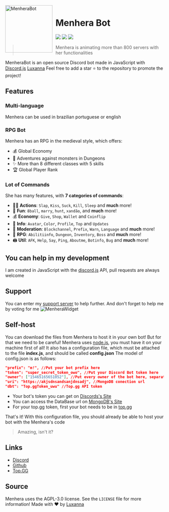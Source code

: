 <img width="150" height="150" align="left" style="float: left; margin: 0 10px 0 0;" alt="MenheraBot" src="https://i.imgur.com/jjgBki0.png">  

# Menhera Bot

[![](https://top.gg/api/widget/owner/708014856711962654.svg)](https://top.gg/bot/708014856711962654)
[![](https://top.gg/api/widget/servers/708014856711962654.svg)](https://discord.gg/fZMdQbA)
[![](https://top.gg/api/widget/upvotes/708014856711962654.svg)](https://top.gg/bot/708014856711962654/vote)

> Menhera is animating more than 800 servers with her functionalities

MenheraBot is an open source Discord bot made in JavaScript with [Discord.js](https://discord.js.org) [Luxanna](https://github.com/ySnoopyDogy) 
Feel free to add a star ⭐ to the repository to promote the project!

## Features

### Multi-language

Menhera can be used in brazilian portuguese or english

### RPG Bot

Menhera has an RPG in the medieval style, which offers:
* 💰 Global Economy
* 🧟 Adventures against monsters in Dungeons
* ✨ More than 8 different classes with 5 skills
* 🏆 Global Player Rank

### Lot of Commands

She has many features, with **7 categories of commands**:

*   👩‍💼 **Actions**: `Slap`, `Kiss`, `Suck`, `Kill`, `Sleep` and **much** more! 
*   👻 **Fun**: `8ball`, `marry`, `hunt`, `xandão`, and **much** more!
*   💰 **Economy**: `Give`, `Shop`, `Wallet` and `Coinflip`
*   🎉 **Info**: `Avatar`, `Color`, `Profile`, `Top` and `Updates`
*   🚓 **Moderation**: `Blockchannel`, `Prefix`, `Warn`, `Language` and **much** more! 
*   👑 **RPG**: `Abilitiinfo`, `Dungeon`, `Inventory`, `Boss` and **much** more!
*   🖨️ **Util**: `AFK`, `Help`, `Say`, `Ping`, `Aboutme`, `Botinfo`, `Bug` and **much** more!

## You can help in my development

 I am created in JavaScript with the [discord.js](https://discord.js.org) API, pull requests are always welcome

## Support

You can enter my [support server](https://discord.gg/fZMdQbA) to help further. And don't forget to help me by voting for me
 ![MenheraWidget](https://top.gg/api/widget/708014856711962654.svg?usernamecolor=FFFFFF&topcolor=000000)

 ## Self-host
 You can download the files from Menhera to host it in your own bot! But for that we need to be careful!
 Menhera uses [node.js](https://nodejs.org), you must have it on your machine first of all!
 It also has a configuration file, which must be attached to the file **index.js**, and should be called **config.json**
 The model of config.json is as follows:
 ```json
 "prefix": "m!", //Put your bot prefix here
 "token": "super_secret_token_owo", //Put your Discord Bot token here
 "owner": ["15465165651052"], //Put every owner of the bot here, separated with commas
 "uri": "https://akjsdnsandsanjdnsadj", //MongoDB conection url
 "dbt": "Top.ggToken_uwu" //Top.gg API token
 ``` 

* Your bot's token you can get on [Discords's Site](https://discord.com/developers)    
* You can access the DataBase url on [MongoDB's Site](https://cloud.mongodb.com/)
* For your top.gg token, first your bot needs to be in [top.gg](https://top.gg/)

That's it! With this configuration file, you should already be able to host your bot with the Menhera's code
> Amazing, isn't it?

## Links

*   [Discord](https://discord.gg/fZMdQbA)
*   [Github](https://github.com/ySnoopyDogy/MenheraBot)
*   [Top.GG](https://top.gg/bot/708014856711962654)

## Source

Menhera uses the AGPL-3.0 license. See the `LICENSE` file for more information!
Made with ❤️ by [Luxanna](https://github.com/ySnoopyDogy)
